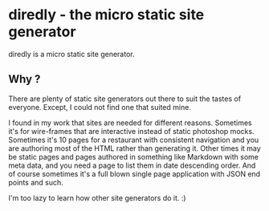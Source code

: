 # diredly - the micro static site generator

diredly is a micro static site generator.

## Why ?

There are plenty of static site generators out there to suit the
tastes of everyone. Except, I could not find one that suited mine.

I found in my work that sites are needed for different
reasons. Sometimes it's for wire-frames that are interactive instead
of static photoshop mocks. Sometimes it's 10 pages for a restaurant
with consistent navigation and you are authoring most of the HTML
rather than generating it. Other times it may be static pages and
pages authored in something like Markdown with some meta data, and you
need a page to list them in date descending order. And of course
sometimes it's a full blown single page application with JSON end
points and such.

I'm too lazy to learn how other site generators do it. :)

